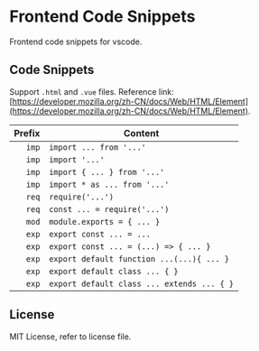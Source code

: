 # Frontend Code Snippets

Frontend code snippets for vscode.

## Code Snippets

Support `.html` and `.vue` files. Reference link: [https://developer.mozilla.org/zh-CN/docs/Web/HTML/Element](https://developer.mozilla.org/zh-CN/docs/Web/HTML/Element).

| Prefix  | Content |
| -------: | ------- |
| `imp`   | `import ... from '...'`|
| `imp`   | `import '...'` |
| `imp`   | `import { ... } from '...'` |
| `imp`   | `import * as ... from '...'` |
| `req`   | `require('...')`|
| `req`   | `const ... = require('...')`|
| `mod`   | `module.exports = { ... }`|
| `exp`   | `export const ... = ...` |
| `exp`   | `export const ... = (...) => { ... }` |
| `exp`   | `export default function ...(...){ ... }` |
| `exp`   | `export default class ... { }` |
| `exp`   | `export default class ... extends ... { }` |

## License

MIT License, refer to license file.
